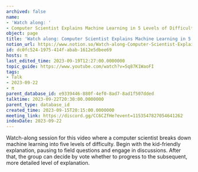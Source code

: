 ```yaml
---
archived: false
name:
- 'Watch along: '
- Computer Scientist Explains Machine Learning in 5 Levels of Difficulty | WIRED
object: page
title: 'Watch along: Computer Scientist Explains Machine Learning in 5 Levels of Difficulty | WIRED'
notion_url: https://www.notion.so/Watch-along-Computer-Scientist-Explains-Machine-Learning-in-5-Levels-of-Difficulty-WIRED-dc0fc5241975414fabab1612e5dbee69
id: dc0fc524-1975-414f-abab-1612e5dbee69
hosts: π
last_edited_time: 2023-09-19T12:27:00.0000000
topic_guide: https://www.youtube.com/watch?v=5q87K1WaoFI
tags:
- Talk
- 2023-09-22
- π
parent_database_id: e9339446-880f-4ef0-8ad7-8ad1f507dded
talktime: 2023-09-22T20:30:00.0000000
parent_type: database_id
created_time: 2023-09-15T20:15:00.0000000
meeting_link: https://discord.gg/CC6CZfHe?event=1153547827054641262
indexDate: 2023-09-22
---
```



Watch-along session for this video where a computer scientist breaks down machine learning into five levels of difficulty.
Begin with the kid-friendly explanation, pausing to field questions and engage in discussions. After that, the group can decide by vote whether to progress to the subsequent, more detailed level of explanation.

























